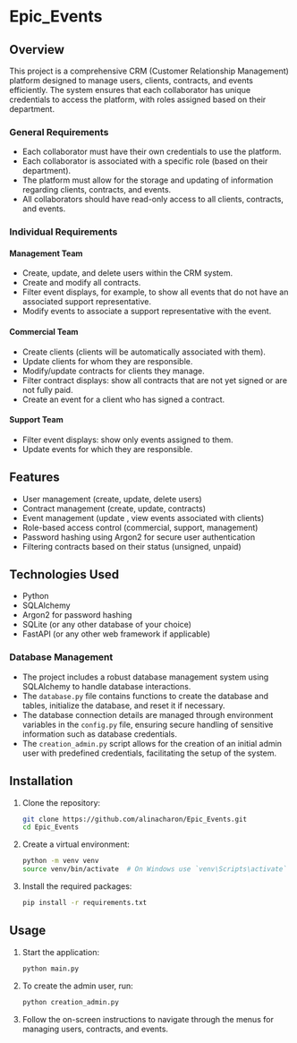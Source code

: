 
# Epic_Events

## Overview

This project is a comprehensive CRM (Customer Relationship Management) platform designed to manage users, clients, contracts, and events efficiently. The system ensures that each collaborator has unique credentials to access the platform, with roles assigned based on their department.

### General Requirements
- Each collaborator must have their own credentials to use the platform.
- Each collaborator is associated with a specific role (based on their department).
- The platform must allow for the storage and updating of information regarding clients, contracts, and events.
- All collaborators should have read-only access to all clients, contracts, and events.

### Individual Requirements

#### Management Team
- Create, update, and delete users within the CRM system.
- Create and modify all contracts.
- Filter event displays, for example, to show all events that do not have an associated support representative.
- Modify events to associate a support representative with the event.

#### Commercial Team
- Create clients (clients will be automatically associated with them).
- Update clients for whom they are responsible.
- Modify/update contracts for clients they manage.
- Filter contract displays: show all contracts that are not yet signed or are not fully paid.
- Create an event for a client who has signed a contract.

#### Support Team
- Filter event displays: show only events assigned to them.
- Update events for which they are responsible.

## Features

- User management (create, update, delete users)
- Contract management (create, update, contracts)
- Event management (update , view events associated with clients)
- Role-based access control (commercial, support, management)
- Password hashing using Argon2 for secure user authentication
- Filtering contracts based on their status (unsigned, unpaid)

## Technologies Used

- Python
- SQLAlchemy
- Argon2 for password hashing
- SQLite (or any other database of your choice)
- FastAPI (or any other web framework if applicable)

### Database Management
- The project includes a robust database management system using SQLAlchemy to handle database interactions.
- The `database.py` file contains functions to create the database and tables, initialize the database, and reset it if necessary.
- The database connection details are managed through environment variables in the `config.py` file, ensuring secure handling of sensitive information such as database credentials.
- The `creation_admin.py` script allows for the creation of an initial admin user with predefined credentials, facilitating the setup of the system.


## Installation

1. Clone the repository:
   ```bash
   git clone https://github.com/alinacharon/Epic_Events.git
   cd Epic_Events
   ```

2. Create a virtual environment:
   ```bash
   python -m venv venv
   source venv/bin/activate  # On Windows use `venv\Scripts\activate`
   ```

3. Install the required packages:
   ```bash
   pip install -r requirements.txt
   ```

## Usage

1. Start the application:
   ```bash
   python main.py
   ```

2. To create the admin user, run: 
   ```bash
   python creation_admin.py
   ```

3. Follow the on-screen instructions to navigate through the menus for managing users, contracts, and events.